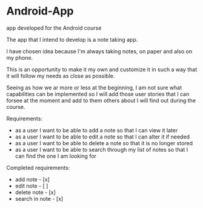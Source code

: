 # Android-App
app developed for the Android course

The app that I intend to develop is a note taking app.

I have chosen idea because I'm always taking notes, on paper and also on my phone.

This is an opportunity to make it my own and customize it in such a way that it will follow my needs as close as possible.

Seeing as how we ar more or less at the beginning, I am not sure what capabilities can be implemented so I will add those user stories that I can forsee at the moment and add to them others about I will find out during the course.

Requirements:

- as a user I want to be able to add a note so that I can view it later
- as a user I want to be able to edit a note so that I can alter it if needed
- as a user I want to be able to delete a note so that it is no longer stored
- as a user I want to be able to search through my list of notes so that I can find the one I am looking for

Completed requirements:
- add note       - [x]
- edit note      - [ ]
- delete note    - [x]
- search in note - [x]
